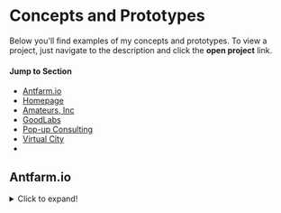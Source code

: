 # Concepts and Prototypes
Below you'll find examples of my concepts and prototypes. To view a project, just navigate to the description and click the **open project** link.

#### Jump to Section
- [Antfarm.io](#antfarm-io)
- [Homepage](#Homepage)
- [Amateurs, Inc](#amateurs-inc)
- [GoodLabs](#good-labs)
- [Pop-up Consulting](#pop-up-consulting)
- [Virtual City](#virtual-city)
- 

## Antfarm.io

<details>
  <summary>Click to expand!</summary>

<p align="center">
<img width="100%" height="100%" src="https://user-images.githubusercontent.com/32546509/92001153-546c5e00-ed0c-11ea-9070-3c213a22c070.jpg">
</p>


[Return to top](#jump-to-section)

<details>

## Homepage

<details>
  <summary>Click to expand!</summary>


[Return to top](#jump-to-section)

<details>

## Amateurs, Inc.

<details>
  <summary>Click to expand!</summary>


[Return to top](#jump-to-section)

<details>
  
## GoodLabs

<details>
  <summary>Click to expand!</summary>


[Return to top](#jump-to-section)

<details>
  
## Pop-up Consulting

<details>
  <summary>Click to expand!</summary>


[Return to top](#jump-to-section)

<details>
  
## Virtual City

<details>
  <summary>Click to expand!</summary>

<p align="center">
<img width="100%" height="100%" src="">
</p>

[Return to top](#jump-to-section)

<details>
